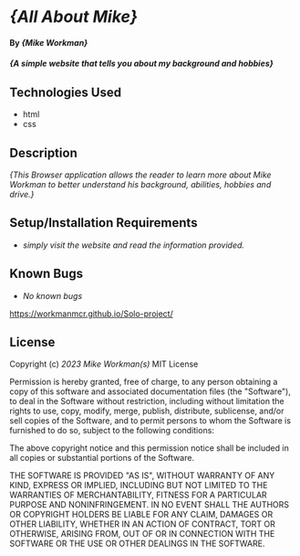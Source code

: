 # _{All About Mike}_

#### By _**{Mike Workman}**_

#### _{A simple website that tells you about my background and hobbies}_

## Technologies Used

* html
* css

## Description

_{This Browser application allows the reader to learn more about Mike Workman
to better understand his background, abilities, hobbies and drive.}_

## Setup/Installation Requirements

* _simply visit the website and read the information provided._


## Known Bugs

* _No known bugs_

https://workmanmcr.github.io/Solo-project/

## License


Copyright (c) _2023_ _Mike Workman(s)_
MIT License

Permission is hereby granted, free of charge, to any person obtaining a copy
of this software and associated documentation files (the "Software"), to deal
in the Software without restriction, including without limitation the rights
to use, copy, modify, merge, publish, distribute, sublicense, and/or sell
copies of the Software, and to permit persons to whom the Software is
furnished to do so, subject to the following conditions:

The above copyright notice and this permission notice shall be included in all
copies or substantial portions of the Software.

THE SOFTWARE IS PROVIDED "AS IS", WITHOUT WARRANTY OF ANY KIND, EXPRESS OR
IMPLIED, INCLUDING BUT NOT LIMITED TO THE WARRANTIES OF MERCHANTABILITY,
FITNESS FOR A PARTICULAR PURPOSE AND NONINFRINGEMENT. IN NO EVENT SHALL THE
AUTHORS OR COPYRIGHT HOLDERS BE LIABLE FOR ANY CLAIM, DAMAGES OR OTHER
LIABILITY, WHETHER IN AN ACTION OF CONTRACT, TORT OR OTHERWISE, ARISING FROM,
OUT OF OR IN CONNECTION WITH THE SOFTWARE OR THE USE OR OTHER DEALINGS IN THE
SOFTWARE.
